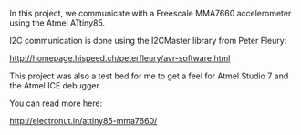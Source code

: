 In this project, we communicate with a Freescale MMA7660 
accelerometer using the Atmel ATtiny85. 

I2C communication is done using the I2CMaster library from Peter Fleury:

http://homepage.hispeed.ch/peterfleury/avr-software.html

This project was also a test bed for me to get a feel for Atmel Studio 7 
and the Atmel ICE debugger.

You can read more here:

http://electronut.in/attiny85-mma7660/
